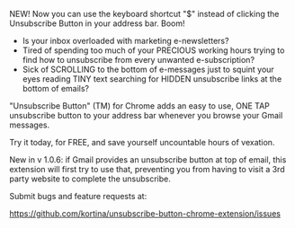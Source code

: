 NEW! Now you can use the keyboard shortcut "$" instead of clicking the Unsubscribe Button in your address bar.  Boom!

* Is your inbox overloaded with marketing e-newsletters?
* Tired of spending too much of your PRECIOUS working hours trying to find how to unsubscribe from every unwanted e-subscription?
* Sick of SCROLLING to the bottom of e-messages just to squint your eyes reading TINY text searching for HIDDEN unsubscribe links at the bottom of emails?

"Unsubscribe Button" (TM) for Chrome adds an easy to use, ONE TAP unsubscribe button to your address bar whenever you browse your Gmail messages.

Try it today, for FREE, and save yourself uncountable hours of vexation.

New in v 1.0.6: if Gmail provides an unsubscribe button at top of email, this extension will first try to use that, preventing you from having to visit a 3rd party website to complete the unsubscribe.

Submit bugs and feature requests at:

https://github.com/kortina/unsubscribe-button-chrome-extension/issues
